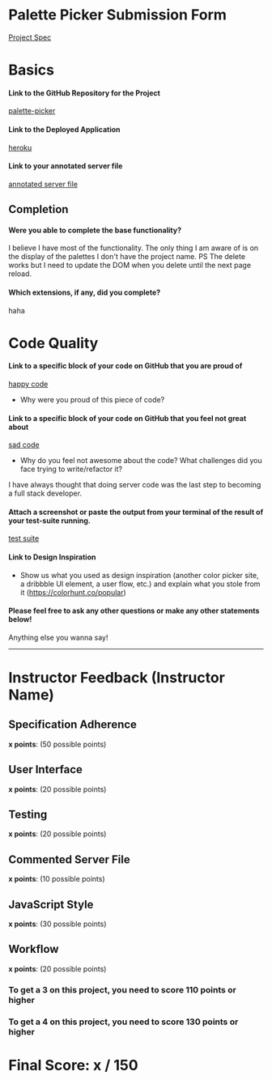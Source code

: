 # Palette Picker Submission Form

[Project Spec](http://frontend.turing.io/projects/palette-picker.html)

# Basics

#### Link to the GitHub Repository for the Project
[palette-picker](https://github.com/CamArturo/palette-picker)

#### Link to the Deployed Application
[heroku](https://palette-picker-cs.herokuapp.com/)

#### Link to your annotated server file
[annotated server file](https://github.com/CamArturo/palette-picker/blob/master/app.js)

## Completion

#### Were you able to complete the base functionality?

I believe I have most of the functionality. The only thing I am aware of is on the display
of the palettes I don't have the project name. PS The delete works but I need to update the
DOM when you delete until the next page reload.

#### Which extensions, if any, did you complete?

haha

# Code Quality

#### Link to a specific block of your code on GitHub that you are proud of
[happy code](https://github.com/CamArturo/palette-picker/blob/a6b6adf063c37bab94f30877b6a313bd2391cc96/public/js/scripts.js#L3-L15)

* Why were you proud of this piece of code?

#### Link to a specific block of your code on GitHub that you feel not great about
[sad code]()

* Why do you feel not awesome about the code? What challenges did you face trying to write/refactor it?

I have always thought that doing server code was the last step to becoming a full stack developer.

#### Attach a screenshot or paste the output from your terminal of the result of your test-suite running.

[test suite](![image](https://user-images.githubusercontent.com/8752377/42109804-30d77ae4-7b9c-11e8-96a8-780ffd66106d.png)
)

#### Link to Design Inspiration

* Show us what you used as design inspiration (another color picker site, a dribbble UI element, a user flow, etc.) and explain what you stole from it
(https://colorhunt.co/popular)

#### Please feel free to ask any other questions or make any other statements below!

Anything else you wanna say!

-----


# Instructor Feedback (Instructor Name)

## Specification Adherence

**x points**: (50 possible points)

## User Interface

**x points**: (20 possible points)

## Testing

**x points**: (20 possible points)

## Commented Server File

**x points**: (10 possible points)

## JavaScript Style

**x points**: (30 possible points)

## Workflow

**x points**: (20 possible points)


### To get a 3 on this project, you need to score 110 points or higher
### To get a 4 on this project, you need to score 130 points or higher

# Final Score: x / 150
